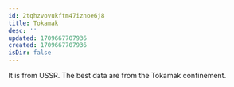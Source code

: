 ```yaml
---
id: 2tqhzvovukftm47iznoe6j8
title: Tokamak
desc: ''
updated: 1709667707936
created: 1709667707936
isDir: false
---
```

It is from USSR. The best data are from the Tokamak confinement.
